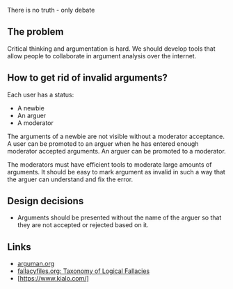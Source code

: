 There is no truth - only debate

## The problem

Critical thinking and argumentation is hard. We should develop tools that allow people to collaborate in argument analysis over the internet.

## How to get rid of invalid arguments?

Each user has a status:

* A newbie
* An arguer
* A moderator

The arguments of a newbie are not visible without a moderator acceptance. A user can be promoted to an arguer when he has entered enough moderator accepted arguments. An arguer can be promoted to a moderator.

The moderators must have efficient tools to moderate large amounts of arguments. It should be easy to mark argument as invalid in such a way that the arguer can understand and fix the error.

## Design decisions

* Arguments should be presented without the name of the arguer so that they are not accepted or rejected based on it.

## Links

* [arguman.org](http://en.arguman.org/)
* [fallacyfiles.org: Taxonomy of Logical Fallacies](http://www.fallacyfiles.org/taxonomy.html)
* [https://www.kialo.com/]

